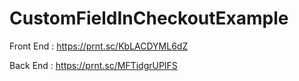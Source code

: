 # CustomFieldInCheckoutExample

Front End : https://prnt.sc/KbLACDYML6dZ

Back End : https://prnt.sc/MFTidgrUPIFS
